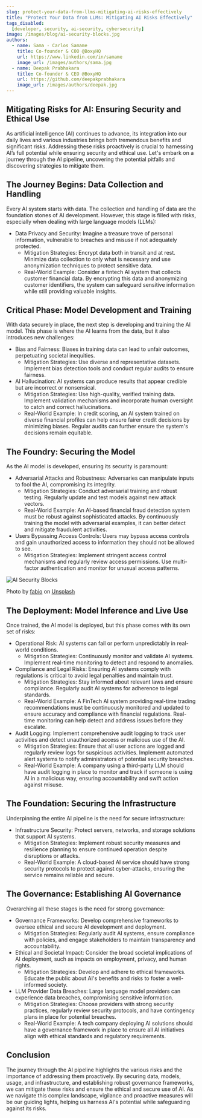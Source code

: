```yaml
---
slug: protect-your-data-from-llms-mitigating-ai-risks-effectively
title: "Protect Your Data from LLMs: Mitigating AI Risks Effectively"
tags_disabled:
  [developer, security, ai-security, cybersecurity]
image: /images/blog/ai-security-blocks.jpg
authors:
  - name: Sama - Carlos Samame
    title: Co-founder & COO @BoxyHQ
    url: https://www.linkedin.com/in/samame
    image_url: /images/authors/sama.jpg
  - name: Deepak Prabhakara
    title: Co-founder & CEO @BoxyHQ
    url: https://github.com/deepakprabhakara
    image_url: /images/authors/deepak.jpg
---
```


## Mitigating Risks for AI: Ensuring Security and Ethical Use

As artificial intelligence (AI) continues to advance, its integration into our daily lives and various industries brings both tremendous benefits and significant risks. Addressing these risks proactively is crucial to harnessing AI’s full potential while ensuring security and ethical use. Let's embark on a journey through the AI pipeline, uncovering the potential pitfalls and discovering strategies to mitigate them.

## The Journey Begins: Data Collection and Handling

Every AI system starts with data. The collection and handling of data are the foundation stones of AI development. However, this stage is filled with risks, especially when dealing with large language models (LLMs):

- Data Privacy and Security: Imagine a treasure trove of personal information, vulnerable to breaches and misuse if not adequately protected.
  - Mitigation Strategies: Encrypt data both in transit and at rest. Minimize data collection to only what is necessary and use anonymization techniques to protect sensitive data.
  - Real-World Example: Consider a fintech AI system that collects customer financial data. By encrypting this data and anonymizing customer identifiers, the system can safeguard sensitive information while still providing valuable insights.

## Critical Phase: Model Development and Training

With data securely in place, the next step is developing and training the AI model. This phase is where the AI learns from the data, but it also introduces new challenges:

- Bias and Fairness: Biases in training data can lead to unfair outcomes, perpetuating societal inequities.
  - Mitigation Strategies: Use diverse and representative datasets. Implement bias detection tools and conduct regular audits to ensure fairness.
- AI Hallucination: AI systems can produce results that appear credible but are incorrect or nonsensical.
  - Mitigation Strategies: Use high-quality, verified training data. Implement validation mechanisms and incorporate human oversight to catch and correct hallucinations.
  - Real-World Example: In credit scoring, an AI system trained on diverse financial profiles can help ensure fairer credit decisions by minimizing biases. Regular audits can further ensure the system's decisions remain equitable.
  
## The Foundry: Securing the Model

As the AI model is developed, ensuring its security is paramount:

- Adversarial Attacks and Robustness: Adversaries can manipulate inputs to fool the AI, compromising its integrity.
  - Mitigation Strategies: Conduct adversarial training and robust testing. Regularly update and test models against new attack vectors.
  - Real-World Example: An AI-based financial fraud detection system must be robust against sophisticated attacks. By continuously training the model with adversarial examples, it can better detect and mitigate fraudulent activities.
- Users Bypassing Access Controls: Users may bypass access controls and gain unauthorized access to information they should not be allowed to see.
  - Mitigation Strategies: Implement stringent access control mechanisms and regularly review access permissions. Use multi-factor authentication and monitor for unusual access patterns.

![AI Security Blocks](/images/blog/ai-security-blocks.jpg)

<div style={{fontSize: "10px", marginTop: "-10px", paddingBottom: "20px"}}>Photo by <a href="https://unsplash.com/@fabioha?utm_content=creditCopyText&utm_medium=referral&utm_source=unsplash">fabio</a> on <a href="https://unsplash.com/photos/geometric-shape-digital-wallpaper-oyXis2kALVg?utm_content=creditCopyText&utm_medium=referral&utm_source=unsplash">Unsplash</a></div>

## The Deployment: Model Inference and Live Use

Once trained, the AI model is deployed, but this phase comes with its own set of risks:

- Operational Risk: AI systems can fail or perform unpredictably in real-world conditions.
  - Mitigation Strategies: Continuously monitor and validate AI systems. Implement real-time monitoring to detect and respond to anomalies.
- Compliance and Legal Risks: Ensuring AI systems comply with regulations is critical to avoid legal penalties and maintain trust.
  - Mitigation Strategies: Stay informed about relevant laws and ensure compliance. Regularly audit AI systems for adherence to legal standards.
  - Real-World Example: A FinTech AI system providing real-time trading recommendations must be continuously monitored and updated to ensure accuracy and compliance with financial regulations. Real-time monitoring can help detect and address issues before they escalate.
- Audit Logging: Implement comprehensive audit logging to track user activities and detect unauthorized access or malicious use of the AI.
  - Mitigation Strategies: Ensure that all user actions are logged and regularly review logs for suspicious activities. Implement automated alert systems to notify administrators of potential security breaches.
  - Real-World Example: A company using a third-party LLM should have audit logging in place to monitor and track if someone is using AI in a malicious way, ensuring accountability and swift action against misuse.

## The Foundation: Securing the Infrastructure

Underpinning the entire AI pipeline is the need for secure infrastructure:

- Infrastructure Security: Protect servers, networks, and storage solutions that support AI systems.
  - Mitigation Strategies: Implement robust security measures and resilience planning to ensure continued operation despite disruptions or attacks.
  - Real-World Example: A cloud-based AI service should have strong security protocols to protect against cyber-attacks, ensuring the service remains reliable and secure.

## The Governance: Establishing AI Governance

Overarching all these stages is the need for strong governance:

- Governance Frameworks: Develop comprehensive frameworks to oversee ethical and secure AI development and deployment.
  - Mitigation Strategies: Regularly audit AI systems, ensure compliance with policies, and engage stakeholders to maintain transparency and accountability.
- Ethical and Societal Impact: Consider the broad societal implications of AI deployment, such as impacts on employment, privacy, and human rights.
  - Mitigation Strategies: Develop and adhere to ethical frameworks. Educate the public about AI's benefits and risks to foster a well-informed society.
- LLM Provider Data Breaches: Large language model providers can experience data breaches, compromising sensitive information.
  - Mitigation Strategies: Choose providers with strong security practices, regularly review security protocols, and have contingency plans in place for potential breaches.
  - Real-World Example: A tech company deploying AI solutions should have a governance framework in place to ensure all AI initiatives align with ethical standards and regulatory requirements.

## Conclusion

The journey through the AI pipeline highlights the various risks and the importance of addressing them proactively. By securing data, models, usage, and infrastructure, and establishing robust governance frameworks, we can mitigate these risks and ensure the ethical and secure use of AI. As we navigate this complex landscape, vigilance and proactive measures will be our guiding lights, helping us harness AI's potential while safeguarding against its risks.

